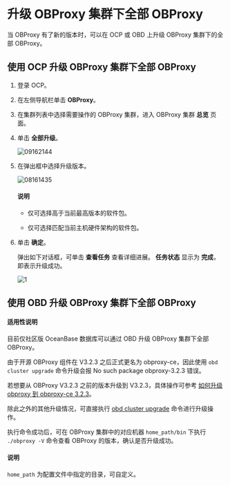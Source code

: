 # 升级 OBProxy 集群下全部 OBProxy

当 OBProxy 有了新的版本时，可以在 OCP 或 OBD 上升级 OBProxy 集群下的全部 OBProxy。

## 使用 OCP 升级 OBProxy 集群下全部 OBProxy

1. 登录 OCP。

2. 在左侧导航栏单击 **OBProxy**。

3. 在集群列表中选择需要操作的 OBProxy 集群，进入 OBProxy 集群 **总览** 页面。

4. 单击 **全部升级**。

   ![09162144](http://icms-x-dita.oss-cn-zhangjiakou.aliyuncs.com/xdita-output/zh-CN/task15904357/images/p327469.png?Expires=7258125489&OSSAccessKeyId=LTAIJfoPL6wmrirR&Signature=%2FLaUwWqZSP9mNx3MLQNVonc5Q%2Bs%3D)

5. 在弹出框中选择升级版本。

   ![08161435](http://icms-x-dita.oss-cn-zhangjiakou.aliyuncs.com/xdita-output/zh-CN/task15904357/images/p304959.png?Expires=7258125489&OSSAccessKeyId=LTAIJfoPL6wmrirR&Signature=dKRjDeRwpo443bpg9efBEHpJhiQ%3D)

   <main id="notice" type='explain'>
     <h4>说明</h4>
     <ul>
     <li>
     <p>仅可选择高于当前最高版本的软件包。</p>
     </li>
     <li>
     <p>仅可选择匹配当前主机硬件架构的软件包。</p>
     </li>
     </ul>
   </main>

6. 单击 **确定**。

   弹出如下对话框，可单击 **查看任务** 查看详细进展。 **任务状态** 显示为 **完成**，即表示升级成功。

   ![1](https://help-static-aliyun-doc.aliyuncs.com/assets/img/zh-CN/5746081461/p352533.png)

## 使用 OBD 升级 OBProxy 集群下全部 OBProxy

<main id="notice" type='explain'>
  <h4>适用性说明</h4>
  <p>目前仅社区版 OceanBase 数据库可以通过 OBD 升级 OBProxy 集群下全部 OBProxy。</p>
</main>

由于开源 OBProxy 组件在 V3.2.3 之后正式更名为 obproxy-ce，因此使用 `obd cluster upgrade` 命令升级会报 No such package obproxy-3.2.3 错误。

若想要从 OBProxy V3.2.3 之前的版本升级到 V3.2.3，具体操作可参考 [如何升级 obproxy 到 obproxy-ce 3.2.3](https://www.oceanbase.com/docs/community-obd-cn-10000000001031931)。

除此之外的其他升级情况，可直接执行 [obd cluster upgrade](https://www.oceanbase.com/docs/community-obd-cn-10000000001031933#519ea8af-b2e4-4af0-9263-2facab12a8bc) 命令进行升级操作。

执行命令成功后，可在 OBProxy 集群中的对应机器 `home_path/bin` 下执行 `./obproxy -V` 命令查看 OBProxy 的版本，确认是否升级成功。

<main id="notice" type='explain'>
  <h4>说明</h4>
  <p><code>home_path</code> 为配置文件中指定的目录，可自定义。</p>
</main>